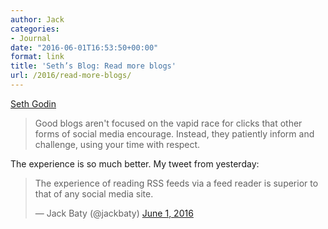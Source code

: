 ```yaml
---
author: Jack
categories:
- Journal
date: "2016-06-01T16:53:50+00:00"
format: link
title: 'Seth’s Blog: Read more blogs'
url: /2016/read-more-blogs/
---
```


[Seth Godin][1]

> Good blogs aren't focused on the vapid race for clicks that other forms of social media encourage. Instead, they patiently inform and challenge, using your time with respect.

The experience is so much better. My tweet from yesterday:

<blockquote class="twitter-tweet" data-width="550">
  <p lang="en" dir="ltr">
    The experience of reading RSS feeds via a feed reader is superior to that of any social media site.
  </p>
  
  <p>
    &mdash; Jack Baty (@jackbaty) <a href="https://twitter.com/jackbaty/status/737799900507701248">June 1, 2016</a>
  </p>
</blockquote>

 [1]: http://sethgodin.typepad.com/seths_blog/2016/06/read-more-blogs.html
